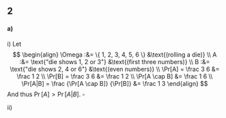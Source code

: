 
## 2
#### a)
i)
Let
$$
\begin{align}
\Omega :&= \{ 1, 2, 3, 4, 5, 6 \} &\text{(rolling a die)} \\
A :&= \text{"die shows 1, 2 or 3"} &\text{(first three numbers)} \\
B :&= \text{"die shows 2, 4 or 6"} &\text{(even numbers)} \\
\Pr[A] = \frac 3 6 &= \frac 1 2 \\
\Pr[B] = \frac 3 6 &= \frac 1 2 \\
\Pr[A \cap B] &= \frac 1 6 \\
\Pr[A|B] = \frac {\Pr[A \cap B]} {\Pr[B]} &= \frac 1 3
\end{align}
$$
And thus $\Pr[A] > \Pr[A|B]$.
$\square$


ii)
